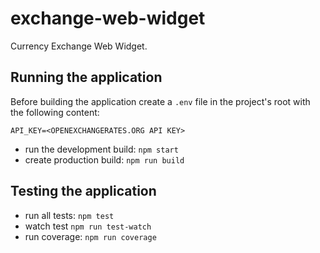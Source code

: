 # exchange-web-widget
Currency Exchange Web Widget.

## Running the application
Before building the application create a `.env` file in the project's root with the following content:

``
API_KEY=<OPENEXCHANGERATES.ORG API KEY>
``

- run the development build: `npm start`
- create production build: `npm run build`

## Testing the application
- run all tests: `npm test`
- watch test `npm run test-watch`
- run coverage: `npm run coverage`
